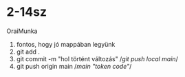 # 2-14sz
OraiMunka
1. fontos, hogy jó mappában legyünk
2. git add .
3. git commit -m "hol történt változás"
/*git push local main*/
4. git push origin main
/*main "token code"*/
